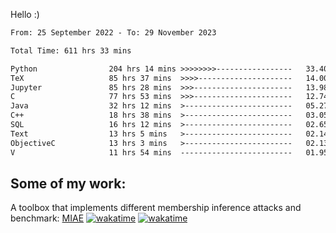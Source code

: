 Hello :)


<!--START_SECTION:waka-->

```txt
From: 25 September 2022 - To: 29 November 2023

Total Time: 611 hrs 33 mins

Python                204 hrs 14 mins >>>>>>>>-----------------   33.40 %
TeX                   85 hrs 37 mins  >>>>---------------------   14.00 %
Jupyter               85 hrs 28 mins  >>>----------------------   13.98 %
C                     77 hrs 53 mins  >>>----------------------   12.74 %
Java                  32 hrs 12 mins  >------------------------   05.27 %
C++                   18 hrs 38 mins  >------------------------   03.05 %
SQL                   16 hrs 12 mins  >------------------------   02.65 %
Text                  13 hrs 5 mins   >------------------------   02.14 %
ObjectiveC            13 hrs 3 mins   >------------------------   02.13 %
V                     11 hrs 54 mins  -------------------------   01.95 %
```

<!--END_SECTION:waka-->

## Some of my work: 

A toolbox that implements different membership inference attacks and benchmark: [MIAE](https://github.com/RPI-DSPlab) [![wakatime](https://wakatime.com/badge/user/18ac89f5-baf8-49e6-a5ee-d9272435ce3a/project/3e6541fd-578f-4d9d-9080-f2a42b2d10e1.svg)](https://wakatime.com/badge/user/18ac89f5-baf8-49e6-a5ee-d9272435ce3a/project/3e6541fd-578f-4d9d-9080-f2a42b2d10e1) [![wakatime](https://wakatime.com/badge/user/18ac89f5-baf8-49e6-a5ee-d9272435ce3a/project/5d5826e9-c6d6-4d86-8b00-0d1608c5f167.svg)](https://wakatime.com/badge/user/18ac89f5-baf8-49e6-a5ee-d9272435ce3a/project/5d5826e9-c6d6-4d86-8b00-0d1608c5f167)
